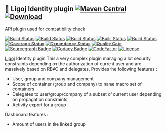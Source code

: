## :link: Ligoj Identity plugin [![Maven Central](https://maven-badges.herokuapp.com/maven-central/org.ligoj.plugin/plugin-id/badge.svg)](https://maven-badges.herokuapp.com/maven-central/org.ligoj.plugin/plugin-id) [![Download](https://api.bintray.com/packages/ligoj/maven-repo/plugin-id/images/download.svg) ](https://bintray.com/ligoj/maven-repo/plugin-id/_latestVersion)
API plugin used for compatibility check

[![Build Status](https://travis-ci.org/ligoj/plugin-id.svg?branch=master)](https://travis-ci.org/ligoj/plugin-id)
[![Build Status](https://circleci.com/gh/ligoj/plugin-id.svg?style=svg)](https://circleci.com/gh/ligoj/plugin-id)
[![Build Status](https://codeship.com/projects/59d0b6a0-ef12-0134-dc5d-06835e321a69/status?branch=master)](https://codeship.com/projects/208765)
[![Build Status](https://semaphoreci.com/api/v1/ligoj/plugin-id/branches/master/shields_badge.svg)](https://semaphoreci.com/ligoj/plugin-id)
[![Build Status](https://ci.appveyor.com/api/projects/status/5926fmf0p5qp9j16/branch/master?svg=true)](https://ci.appveyor.com/project/ligoj/plugin-id/branch/master)
[![Coverage Status](https://coveralls.io/repos/github/ligoj/plugin-id/badge.svg?branch=master)](https://coveralls.io/github/ligoj/plugin-id?branch=master)
[![Dependency Status](https://www.versioneye.com/user/projects/58caeda8dcaf9e0041b5b978/badge.svg?style=flat)](https://www.versioneye.com/user/projects/58caeda8dcaf9e0041b5b978)
[![Quality Gate](https://sonarqube.com/api/badges/gate?key=org.ligoj.plugin:plugin-id)](https://sonarqube.com/dashboard/index/org.ligoj.plugin:plugin-id)
[![Sourcegraph Badge](https://sourcegraph.com/github.com/ligoj/plugin-id/-/badge.svg)](https://sourcegraph.com/github.com/ligoj/plugin-id?badge)
[![Codacy Badge](https://api.codacy.com/project/badge/Grade/abf810c094e44c0691f71174c707d6ed)](https://www.codacy.com/app/ligoj/plugin-id?utm_source=github.com&amp;utm_medium=referral&amp;utm_content=ligoj/plugin-id&amp;utm_campaign=Badge_Grade)
[![CodeFactor](https://www.codefactor.io/repository/github/ligoj/plugin-id/badge)](https://www.codefactor.io/repository/github/ligoj/plugin-id)
[![License](http://img.shields.io/:license-mit-blue.svg)](http://gus.mit-license.org/)

[Ligoj](https://github.com/ligoj/ligoj) Identity plugin
This a very complex plugin managing a lot security constraints depending on the authorization of current user and are massively based on RBAC and delegates.
Provides the following features :
- User, group and company management
- Scope of container (group and company) to name macro set of containers
- Delegates to user/group/company of a subset of current user depending on propagation constraints
- Activity export for a group

Dashboard features :
- Amount of users in the linked group